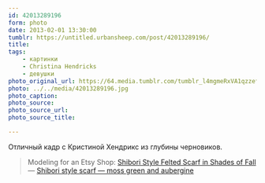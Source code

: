 ```yaml
---
id: 42013289196
form: photo
date: 2013-02-01 13:30:00
tumblr: https://untitled.urbansheep.com/post/42013289196/
title:
tags:
    - картинки
    - Christina Hendricks
    - девушки
photo_original_url: https://64.media.tumblr.com/tumblr_l4mgmeRxVA1qzzefoo1_1280.jpg
photo: ../../media/42013289196.jpg
photo_caption:
photo_source:
photo_source_url:
photo_source_title:

---
```


<p><p>Отличный кадр с Кристиной Хендрикс из глубины черновиков.</p>

<blockquote><p>Modeling for an Etsy Shop: <a href="http://www.etsy.com/listing/25198574/shibori-style-felted-scarf-in-shades-of">Shibori Style Felted Scarf in Shades of Fall</a> — <a href="http://www.etsy.com/listing/25197921/shibori-style-scarf-moss-green-and">Shibori style scarf — moss green and aubergine</a></p></blockquote></p>
